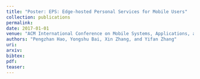 ```yaml
---
title: "Poster: EPS: Edge-hosted Personal Services for Mobile Users"
collection: publications
permalink: 
date: 2017-01-01
venue: "ACM International Conference on Mobile Systems, Applications, and Services (MobiSys) "
authors: "Pengzhan Hao, Yongshu Bai, Xin Zhang, and Yifan Zhang"
uri: 
arxiv: 
bibtex: 
pdf: 
teaser:  
---
```


